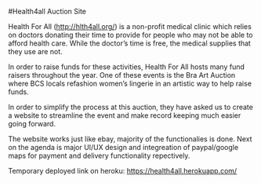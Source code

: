 #Health4all Auction Site

Health For All (http://hlth4all.org/) is a non-profit medical clinic which relies on doctors donating their time to provide for people who may not be able to afford health care. While the doctor’s time is free, the medical supplies that they use are not.

In order to raise funds for these activities, Health For All hosts many fund raisers throughout the year. One of these events is the Bra Art Auction where BCS locals refashion women’s lingerie in an artistic way to help raise funds.

In order to simplify the process at this auction, they have asked us to create a website to streamline the event and make record keeping much easier going forward.

The website works just like ebay, majority of the functionalies is done. Next on the agenda is major UI/UX design and integreation of paypal/google maps for payment and delivery functionality repectively. 

Temporary deployed link on heroku: https://health4all.herokuapp.com/
